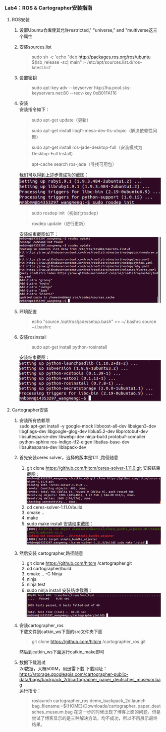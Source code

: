 ### Lab4：ROS & Cartographer安装指南

1. ROS安装      
   1. 设置Ubuntu仓库使其允许restricted,"          "universe," and "multiverse这三个属性
   2. 安装sources.list
      >sudo sh -c 'echo "deb http://packages.ros.org/ros/ubuntu $(lsb_release -sc) main" > /etc/apt/sources.list.d/ros-latest.list'
   3. 设置密钥
      >sudo apt-key adv --keyserver hkp://ha.pool.sks-keyservers.net:80 --recv-key 0xB01FA116
   4. 安装    
      安装指令如下：
      >sudo apt-get update（更新）

      >sudo apt-get install libgl1-mesa-dev-lts-utopic（解决依赖性问题）
      
      >sudo apt-get install ros-jade-desktop-full（安装模式为Desktop-Full Install）

      >apt-cache search ros-jade（寻找可用包）
      
      我们可以得到上述步骤成功的截图：    
      ![image](https://github.com/mmbbmm/ES2016_14353297/blob/master/picture/lab4/result/1.jpg)
      
      >sudo rosdep init（初始化rosdep） 
      
      >rosdep update（进行更新） 
      
      安装结束截图如下：    
      ![image](https://github.com/mmbbmm/ES2016_14353297/blob/master/picture/lab4/result/2.jpg)
   5. 环境配置
      >echo "source /opt/ros/jade/setup.bash" >> ~/.bashrc
source ~/.bashrc
   6. 安装rosinstall
      >sudo apt-get install python-rosinstall

      安装结束截图：
      ![image](https://github.com/mmbbmm/ES2016_14353297/blob/master/picture/lab4/result/3.jpg)
2. Cartographer安装     
    1. 安装所有依赖项    
    sudo apt-get install -y google-mock libboost-all-dev  libeigen3-dev libgflags-dev libgoogle-glog-dev liblua5.2-dev libprotobuf-dev  libsuitesparse-dev libwebp-dev ninja-build protobuf-compiler python-sphinx  ros-indigo-tf2-eigen libatlas-base-dev libsuitesparse-dev liblapack-dev   
    1. 首先安装ceres solver，选择的版本是1.11 ,路径随意  
        1. git clone https://github.com/hitcm/ceres-solver-1.11.0.git
        安装结束截图：    
        ![image](https://github.com/mmbbmm/ES2016_14353297/blob/master/picture/lab4/result/4.jpg)
        2. cd ceres-solver-1.11.0/build
        3. cmake ..
        4. make
        5. sudo make install 
        安装结束截图：    
        ![image](https://github.com/mmbbmm/ES2016_14353297/blob/master/picture/lab4/result/5.jpg)
    2. 然后安装 cartographer,路径随意
        1. git clone https://github.com/hitcm /cartographer.git
        2. cd cartographer/build
        3. cmake .. -G Ninja
        4. ninja
        5. ninja test
        6. sudo ninja install
        安装结束截图：    
        ![image](https://github.com/mmbbmm/ES2016_14353297/blob/master/picture/lab4/result/6.jpg)
    3. 安装cartographer_ros    
        下载文件到catkin_ws下面的src文件夹下面
        >git clone https://github.com/hitcm /cartographer_ros.git    

        然后到catkin_ws下面运行catkin_make即可
    4. 数据下载测试    
        2d数据，大概500M，用迅雷下载
        下载网址：https://storage.googleapis.com/cartographer-public-data/bags/backpack_2d/cartographer_paper_deutsches_museum.bag     
        运行指令：
        >roslaunch cartographer_ros demo_backpack_2d.launch bag_filename:=${HOME}/Downloads/cartographer_paper_deutsches_museum.bag
        在这一步的时候出现了博客上面的问题，但是尝试了博客显示的是三种解决方法，均不成功，所以不再展示最终结果。
